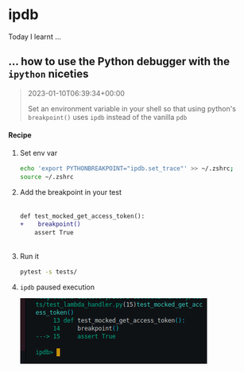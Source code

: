 # ipdb

Today I learnt ...


## ... how to use the Python debugger with the `ipython` niceties


> 2023-01-10T06:39:34+00:00
>
> Set an environment variable in your shell so that using python's `breakpoint()` uses `ipdb` instead of the vanilla `pdb`

#### Recipe

1. Set env var
    ```bash
    echo 'export PYTHONBREAKPOINT="ipdb.set_trace"' >> ~/.zshrc;
    source ~/.zshrc
    ```

2. Add the breakpoint in your test
    ```diff

    def test_mocked_get_access_token():
    +    breakpoint()
        assert True
      
    ```

3. Run it
    ```bash
    pytest -s tests/
    ```

4. `ipdb` paused execution

    ![](img/Screenshot%20from%202024-01-10%2009-44-43.png)